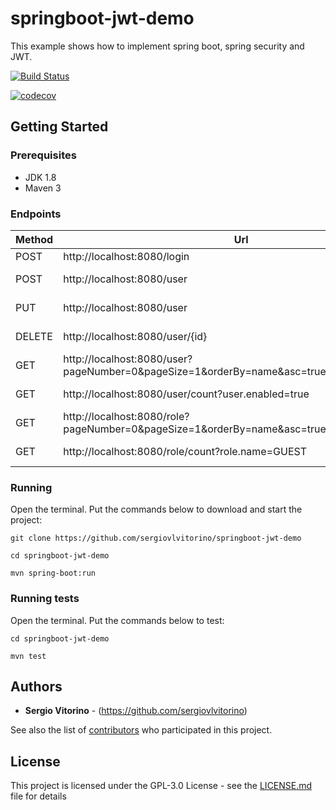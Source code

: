 # springboot-jwt-demo
This example shows how to implement spring boot, spring security and JWT.

[![Build Status](https://travis-ci.org/sergiovlvitorino/springboot-jwt-demo.svg?branch=master)](https://travis-ci.org/sergiovlvitorino/springboot-jwt-demo)

[![codecov](https://codecov.io/gh/sergiovlvitorino/springboot-jwt-demo/branch/master/graph/badge.svg)](https://codecov.io/gh/sergiovlvitorino/springboot-jwt-demo)

## Getting Started

### Prerequisites
* JDK 1.8
* Maven 3

### Endpoints
Method|Url|Body|Description|Returns|Authenticated?
------|---|----|-----------|-------|--------------
POST|http://localhost:8080/login|{username:,password:}|SignIn|JWT|No
POST|http://localhost:8080/user|{name:,email:,password:,roleId:}|Create user|User json|Yes
PUT|http://localhost:8080/user|{id:,name:}|Update user|User json|Yes
DELETE|http://localhost:8080/user/{id}|null|Disable user|User json|Yes
GET|http://localhost:8080/user?pageNumber=0&pageSize=1&orderBy=name&asc=true&user.enabled=true|null|User list|-|Yes
GET|http://localhost:8080/user/count?user.enabled=true|null|Number of users|-|Yes
GET|http://localhost:8080/role?pageNumber=0&pageSize=1&orderBy=name&asc=true&role.name=GUEST|null|Role list|-|Yes
GET|http://localhost:8080/role/count?role.name=GUEST|null|Number of roles|-|Yes


### Running
Open the terminal. Put the commands below to download and start the project:

`git clone https://github.com/sergiovlvitorino/springboot-jwt-demo`

`cd springboot-jwt-demo`

`mvn spring-boot:run`


### Running tests
Open the terminal. Put the commands below to test:

`cd springboot-jwt-demo`

`mvn test`

## Authors

* **Sergio Vitorino** - (https://github.com/sergiovlvitorino)

See also the list of [contributors](https://github.com/sergiovlvitorino/springboot-jwt-demo/contributors) who participated in this project.

## License

This project is licensed under the GPL-3.0 License - see the [LICENSE.md](LICENSE.md) file for details
